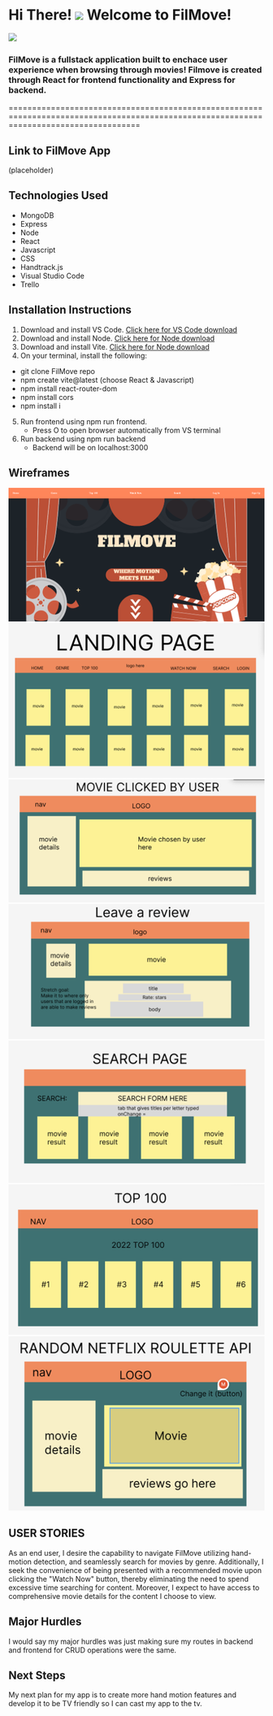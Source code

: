 Hi There! ![](https://user-images.githubusercontent.com/18350557/176309783-0785949b-9127-417c-8b55-ab5a4333674e.gif) Welcome to FilMove!
========================================================================================================================================

![]("https://i.ibb.co/tmHntSX/Screenshot-2023-04-27-at-9-10-25-AM.png")
### FilMove is a fullstack application built to enchace user experience when browsing through movies! Filmove is created through React for frontend functionality and Express for backend. 
========================================================================================================================================

## Link to FilMove App
(placeholder)
## Technologies Used
* MongoDB
* Express
* Node
* React 
* Javascript
* CSS
* Handtrack.js
* Visual Studio Code
* Trello

## Installation Instructions
1. Download and install VS Code. [Click here for VS Code download](https://code.visualstudio.com/Download)
2. Download and install Node. [Click here for Node download](https://nodejs.org/en/download)
3. Download and install Vite. [Click here for Node download](https://vitejs.dev/config/)
4. On your terminal, install the following:
* git clone FilMove repo
* npm create vite@latest (choose React & Javascript)
* npm install react-router-dom
* npm install cors
* npm install i
5. Run frontend using npm run frontend. 
    * Press O to open browser automatically from VS terminal
6. Run backend using npm run backend
    * Backend will be on localhost:3000

## Wireframes
![](home.png)
![](Landing.png)
![](Movie.png)
![](Review.png)
![](Search.png)
![](Top100.png)
![](Watch.png)

## USER STORIES
As an end user, I desire the capability to navigate FilMove utilizing hand-motion detection, and seamlessly search for movies by genre. Additionally, I seek the convenience of being presented with a recommended movie upon clicking the "Watch Now" button, thereby eliminating the need to spend excessive time searching for content. Moreover, I expect to have access to comprehensive movie details for the content I choose to view.

## Major Hurdles
I would say my major hurdles was just making sure my routes in backend and frontend for CRUD operations were the same.

## Next Steps
My next plan for my app is to create more hand motion features and develop it to be TV friendly so I can cast my app to the tv.

